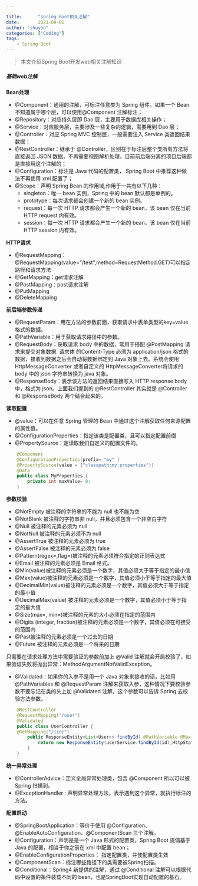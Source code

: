 ```yaml
---

title:      "Spring Boot相关注解"
date:       2021-09-01
author: "shuyou"
categories: ["Coding"]
tags:
    - Spring Boot
---
```


>本文介绍Spring Boot开发web相关注解知识

##### 基础web注解

**Bean处理**

- @Component：通用的注解，可标注任意类为 Spring 组件。如果一个 Bean 不知道属于哪个层，可以使用@Component 注解标注；
- @Repository：对应持久层即 Dao 层，主要用于数据库相关操作；
- @Service：对应服务层，主要涉及一些复杂的逻辑，需要用到 Dao 层；
- @Controller：对应 Spring MVC 控制层，一般需要注入 Service 类返回结果数据；
- @RestController：继承于 @Controller，区别在于标注后整个类所有方法将直接返回 JSON 数据，不再需要视图解析处理，目前前后端分离的项目后端都是直接用这个注解的；
- @Configuration：标注是 Java 代码的配置类， Spring Boot 中推荐这种做法不再使用 xml 配置了；
- @Scope：声明 Spring Bean 的作用域,作用于一共有以下几种：
  - singleton：唯一 bean 实例，Spring 中的 bean 默认都是单例的。
  - prototype：每次请求都会创建一个新的 bean 实例。
  - request：每一次 HTTP 请求都会产生一个新的 bean，该 bean 仅在当前 HTTP request 内有效。
  - session：每一次 HTTP 请求都会产生一个新的 bean，该 bean 仅在当前 HTTP session 内有效。

**HTTP请求**

- @RequestMapping：@RequestMapping(value="/test",method=RequestMethod.GET)可以指定路径和请求方法
- @GetMapping：get请求注解
- @PostMapping：post请求注解
- @PutMapping
- @DeleteMapping

**前后端参数传递**

- @RequestParam：用在方法的参数前面，获取请求中表单类型的key=value格式的数据。
- @PathVariable：用于获取请求路径中的参数。
- @RequestBody：获取请求 body 中的数据，常用于搭配 @PostMapping 请求来提交对象数据.  请求体 的Content-Type 必须为 application/json 格式的数据，接收到数据之后会自动将数据绑定到 Java 对象上去。系统会使用 HttpMessageConverter 或者自定义的 HttpMessageConverter将请求的 body 中的 json 字符串转换为 java 对象。
- @ResponseBody：表示该方法的返回结果直接写入 HTTP response body 中，格式为 json。上面我们提到的 @RestController 其实就是 @Controller 和 @ResponseBody 两个结合起来的。

**读取配置**

- @value：可以在任意 Spring 管理的 Bean 中通过这个注解获取任何来源配置的属性值。
- @ConfigurationProperties：指定该类是配置类，且可以指定配置前缀
- @PropertySource：定读取我们自定义的配置文件的。

```java
    @Component
    @ConfigurationProperties(prefix= "my" )
    @PropertySource(value = {"classpath:my.properties"})
    @Data
    public class MyProperties {
        private int maxValue= 0;
    }
```

**参数校验**

- @NotEmpty 被注释的字符串的不能为 null 也不能为空
- @NotBlank 被注释的字符串非 null，并且必须包含一个非空白字符
- @Null 被注释的元素必须为 null
- @NotNull 被注释的元素必须不为 null
- @AssertTrue 被注释的元素必须为 true
- @AssertFalse 被注释的元素必须为 false
- @Pattern(regex=,flag=)被注释的元素必须符合指定的正则表达式
- @Email 被注释的元素必须是 Email 格式。
- @Min(value)被注释的元素必须是一个数字，其值必须大于等于指定的最小值
- @Max(value)被注释的元素必须是一个数字，其值必须小于等于指定的最大值
- @DecimalMin(value)被注释的元素必须是一个数字，其值必须大于等于指定的最小值
- @DecimalMax(value) 被注释的元素必须是一个数字，其值必须小于等于指定的最大值
- @Size(max=, min=)被注释的元素的大小必须在指定的范围内
- @Digits (integer, fraction)被注释的元素必须是一个数字，其值必须在可接受的范围内
- @Past被注释的元素必须是一个过去的日期
- @Future 被注释的元素必须是一个将来的日期

只需要在请求处理方法中需要验证的参数前加上 @Valid 注解就会开启校验了，如果验证失败将抛出异常：MethodArgumentNotValidException。

- @Validated：如果你的入参不是用一个 Java 对象来接收的话，比如用 @PathVariables 和 @RequestParam 注解来获取入参，这种情况下要校验参数不要忘记在类的头上加 @Validated 注解，这个参数可以告诉 Spring 去校验方法参数。

```java
    @RestController
    @RequestMapping("/user")
    @Validated
    public class UserController {
    @GetMapping("/{id}")
        public ResponseEntity<List<User>> findById( @PathVariable @Max(value = 5,message = "超过 id 的范围了") long id) {
            return new ResponseEntity(userService.findById(id),HttpStatus.OK);
        }
    }
```

**统一异常处理**

- @ControllerAdvice：定义全局异常处理类，包含 @Component 所以可以被 Spring 扫描到。
- @ExceptionHandler : 声明异常处理方法，表示遇到这个异常，就执行标注的方法。


**配置启动**
- @SpringBootApplication：等价于使用 @Configuration、@EnableAutoConfiguration、@ComponentScan  三个注解。
- @Configuration：声明是是一个 Java 形式的配置类，Spring Boot 提倡基于 Java 的配置，相当于你之前在 xml 中配置 bean；
- @EnableConfigurationProperties： 指定配置类，并使配置类生效
- @ComponentScan：标注哪些路径下的类需要被Spring扫描。
- @Conditional：Spring4 新提供的注解，通过 @Conditional 注解可以根据代码中设置的条件装载不同的 bean，也是SpringBoot实现自动配置的基石。